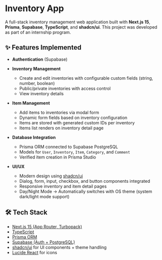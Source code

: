 # Inventory App

A full-stack inventory management web application built with **Next.js 15**, **Prisma**, **Supabase**, **TypeScript**, and **shadcn/ui**.
This project was developed as part of an internship program.

## ✨ Features Implemented

* **Authentication** (Supabase)
* **Inventory Management**

  * Create and edit inventories with configurable custom fields (string, number, boolean)
  * Public/private inventories with access control
  * View inventory details
* **Item Management**

  * Add items to inventories via modal form
  * Dynamic form fields based on inventory configuration
  * Items are stored with generated custom IDs per inventory
  * Items list renders on inventory detail page
* **Database Integration**

  * Prisma ORM connected to Supabase PostgreSQL
  * Models for `User`, `Inventory`, `Item`, `Category`, and `Comment`
  * Verified item creation in Prisma Studio
* **UI/UX**

  * Modern design using [shadcn/ui](https://ui.shadcn.com/)
  * Dialog, form, input, checkbox, and button components integrated
  * Responsive inventory and item detail pages
  * Day/Night Mode → Automatically switches with OS theme (system dark/light mode support)

## 🛠️ Tech Stack

* [Next.js 15 (App Router, Turbopack)](https://nextjs.org/)
* [TypeScript](https://www.typescriptlang.org/)
* [Prisma ORM](https://www.prisma.io/)
* [Supabase (Auth + PostgreSQL)](https://supabase.com/)
* [shadcn/ui](https://ui.shadcn.com/) for UI components + theme handling
* [Lucide React](https://lucide.dev/) for icons
